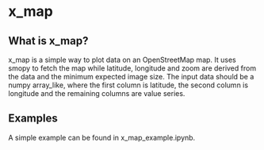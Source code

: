 # x_map

## What is x_map?

x_map is a simple way to plot data on an OpenStreetMap map.  It uses smopy to fetch the map while latitude, longitude and zoom are derived from the data and the minimum expected image size.  The input data should be a numpy array_like, where the first column is latitude, the second column is longitude and the remaining columns are value series.

## Examples

A simple example can be found in x_map_example.ipynb.
